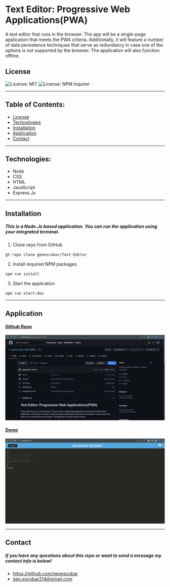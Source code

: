 # Text Editor: Progressive Web Applications(PWA)

A text editor that runs in the browser. The app will be a single-page application that meets the PWA criteria. Additionally, it will feature a number of data persistence techniques that serve as redundancy in case one of the options is not supported by the browser. The application will also function offline.

## License

![License: MIT](https://img.shields.io/badge/License-MIT-yellow.svg)
![License: NPM Inquirer](https://img.shields.io/npm/v/inquirer)

---

## Table of Contents:

- [License](#license)
- [Technologies](#technologies)
- [Installation](#installation)
- [Application](#application)
- [Contact](#contact)

---

## Technologies:

- Node
- CSS
- HTML
- JavaScript
- Express.Js

---

## Installation

##### This is a Node.Js based application. You can run the application using your integrated terminal.

1. Clone repo from GitHub

```
gh repo clone geoescobar/Text-Editor
```

2. Install required NPM packages

```
npm run install
```

3. Start the application

```
npm run start:dev
```

---

## Application

#### [Github Repo](https://github.com/geoescobar/Text-Editor)

![Repo](./Assets/repo.png)

#### [Demo](https://limitless-hollows-92081.herokuapp.com/)

![demo](./Assets/demo.png)

---

## Contact

##### If you have any questions about this repo or want to send a message my contact info is below!

- https://github.com/geoescobar
- geo.escobar214@gmail.com
